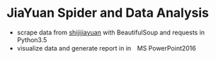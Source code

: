 # JiaYuan Spider and Data Analysis 

* scrape data from [shijijiayuan](http://www.jiayuan.com) with BeautifulSoup and requests in Python3.5
* visualize data and generate report in in　MS PowerPoint2016